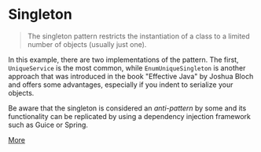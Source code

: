 # Singleton
> The singleton pattern restricts the instantiation of a class to a limited number of objects (usually just one). 

In this example, there are two implementations of the pattern. The first, `UniqueService` is the most common, while `EnumUniqueSingleton` is another approach that was introduced in the book "Effective Java" by Joshua Bloch and offers some advantages, especially if you indent to serialize your objects. 

Be aware that the singleton is considered an *anti-pattern* by some and its functionality can be replicated by using a dependency injection framework such as Guice or Spring.

[More](https://en.wikipedia.org/wiki/Singleton_pattern)